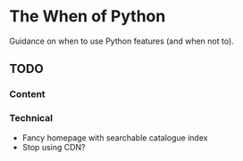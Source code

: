 # The When of Python

Guidance on when to use Python features (and when not to).

## TODO

### Content

### Technical

* Fancy homepage with searchable catalogue index
* Stop using CDN?
